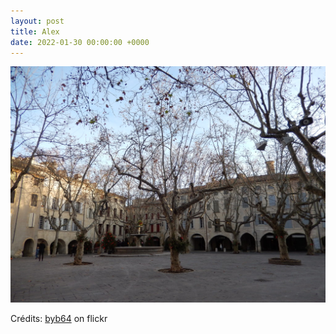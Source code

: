 ```yaml
---
layout: post
title: Alex
date: 2022-01-30 00:00:00 +0000
---
```


![Alex](/images/2022-01-30.jpg)

Crédits: [byb64](https://www.flickr.com/people/50879678@N03/) on flickr

